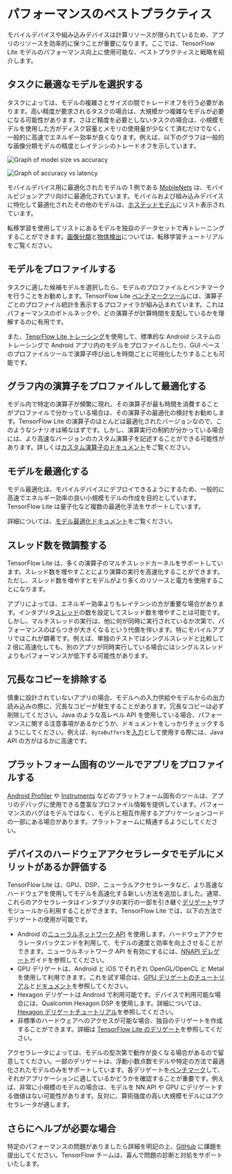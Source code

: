 # パフォーマンスのベストプラクティス

モバイルデバイスや組み込みデバイスは計算リソースが限られているため、アプリのリソースを効率的に保つことが重要になります。ここでは、TensorFlow Lite モデルのパフォーマンス向上に使用可能な、ベストプラクティスと戦略を紹介します。

## タスクに最適なモデルを選択する

タスクによっては、モデルの複雑さとサイズの間でトレードオフを行う必要があります。高い精度が要求されるタスクの場合は、大規模かつ複雑なモデルが必要になる可能性があります。さほど精度を必要としないタスクの場合は、小規模モデルを使用した方がディスク容量とメモリの使用量が少なくて済むだけでなく、一般的に高速でエネルギー効率が良くなります。例えば、以下のグラフは一般的な画像分類モデルの精度とレイテンシのトレードオフを示しています。

![Graph of model size vs accuracy](../images/performance/model_size_vs_accuracy.png "Model Size vs Accuracy")

![Graph of accuracy vs latency](../images/performance/accuracy_vs_latency.png "Accuracy vs Latency")

モバイルデバイス用に最適化されたモデルの 1 例である [MobileNets](https://arxiv.org/abs/1704.04861) は、モバイルビジョンアプリ向けに最適化されています。モバイルおよび組み込みデバイスに特化して最適化されたその他のモデルは、[ホステッドモデル](../guide/hosted_models.md)にリスト表示されています。

転移学習を使用してリストにあるモデルを独自のデータセットで再トレーニングすることができます。[画像分類](/lite/tutorials/model_maker_image_classification)と[物体検出](https://medium.com/tensorflow/training-and-serving-a-realtime-mobile-object-detector-in-30-minutes-with-cloud-tpus-b78971cf1193)については、転移学習チュートリアルをご覧ください。

## モデルをプロファイルする

タスクに適した候補モデルを選択したら、モデルのプロファイルとベンチマークを行うことをお勧めします。TensorFlow Lite [ベンチマークツール](https://github.com/tensorflow/tensorflow/tree/master/tensorflow/lite/tools/benchmark)には、演算子ごとのプロファイル統計を表示するプロファイラが組み込まれています。これはパフォーマンスのボトルネックや、どの演算子が計算時間を支配しているかを理解するのに有用です。

また、[TensrFlow Lite トレーシング](measurement.md#trace_tensorflow_lite_internals_in_android)を使用して、標準的な Android システムのトレーシングで Android アプリ内のモデルをプロファイルしたり、GUI ベースのプロファイルツールで演算子呼び出しを時間ごとに可視化したりすることも可能です。

## グラフ内の演算子をプロファイルして最適化する

モデル内で特定の演算子が頻繁に現れ、その演算子が最も時間を消費することがプロファイルで分かっている場合は、その演算子の最適化の検討をお勧めします。TensorFlow Lite の演算子のほとんどは最適化されたバージョンなので、このようなシナリオは稀なはずです。しかし、演算実行の制約が分かっている場合には、より高速なバージョンのカスタム演算子を記述することができる可能性があります。詳しくは[カスタム演算子のドキュメント](../custom_operators.md)をご覧ください。

## モデルを最適化する

モデル最適化は、モバイルデバイスにデプロイできるようにするため、一般的に高速でエネルギー効率の良い小規模モデルの作成を目的としています。TensorFlow Lite は量子化など複数の最適化手法をサポートしています。

詳細については、[モデル最適化ドキュメント](model_optimization.md)をご覧ください。

## スレッド数を微調整する

TensorFlow Lite は、多くの演算子のマルチスレッドカーネルをサポートしています。スレッド数を増やすことにより演算の実行を高速化することができます。ただし、スレッド数を増やすとモデルがより多くのリソースと電力を使用することになります。

アプリによっては、エネルギー効率よりもレイテンシの方が重要な場合があります。インタプリタ[スレッド](https://github.com/tensorflow/tensorflow/blob/master/tensorflow/lite/interpreter.h#L346)の数を設定してスレッド数を増やすことは可能です。しかし、マルチスレッドの実行は、他に何が同時に実行されているか次第で、パフォーマンスのばらつきが大きくなるという代償を伴います。特にモバイルアプリではこれが顕著です。例えば、単独のテストではシングルスレッドと比較して 2 倍に高速化しても、別のアプリが同時実行している場合にはシングルスレッドよりもパフォーマンスが低下する可能性があります。

## 冗長なコピーを排除する

慎重に設計されていないアプリの場合、モデルへの入力供給やモデルからの出力読み込みの際に、冗長なコピーが発生することがあります。冗長なコピーは必ず削除してください。Java のような高レベル API を使用している場合、パフォーマンスに関する注意事項があるかどうか、ドキュメントをしっかりチェックするようにしてください。例えば、`ByteBuffers`を[入力](https://github.com/tensorflow/tensorflow/blob/master/tensorflow/lite/java/src/main/java/org/tensorflow/lite/Interpreter.java#L175)として使用する際には、Java API の方がはるかに高速です。

## プラットフォーム固有のツールでアプリをプロファイルする

[Android Profiler](https://developer.android.com/studio/profile/android-profiler) や [Instruments](https://help.apple.com/instruments/mac/current/) などのプラットフォーム固有のツールは、アプリのデバッグに使用できる豊富なプロファイル情報を提供しています。パフォーマンスのバグはモデルではなく、モデルと相互作用するアプリケーションコードの一部にある場合があります。プラットフォームに精通するようにしてください。

## デバイスのハードウェアアクセラレータでモデルにメリットがあるか評価する

TensorFlow Lite は、GPU、DSP、ニューラルアクセラレータなど、より高速なハードウェアを使用してモデルを高速化する新しい方法を追加しました。通常、これらのアクセラレータはインタプリタの実行の一部を引き継ぐ[デリゲート](delegates.md)サブモジュールから利用することができます。TensorFlow Lite では、以下の方法でデリゲートの使用が可能です。

- Android の[ニューラルネットワーク API](https://developer.android.com/ndk/guides/neuralnetworks/) を使用します。ハードウェアアクセラレータバックエンドを利用して、モデルの速度と効率を向上させることができます。ニューラルネットワーク API を有効にするには、[NNAPI デレゲート](nnapi.md)ガイドを参照してください。
- GPU デリゲートは、Android と iOS でそれぞれ OpenGL/OpenCL と Metal を使用して利用できます。これを試す場合は、[GPU デリゲートのチュートリアル](gpu.md)と[ドキュメント](gpu_advanced.md)を参照してください。
- Hexagon デリゲートは Android で利用可能です。デバイスで利用可能な場合には、Qualcomm Hexagon DSP を使用します。詳細については、[Hexagon デリゲートチュートリアル](hexagon_delegate.md)を参照してください。
- 非標準のハードウェアへのアクセスが可能な場合、独自のデリゲートを作成することができます。詳細は [TensorFlow Lite のデリゲート](delegates.md)を参照してください。

アクセラレータによっては、モデルの型次第で動作が良くなる場合があるので留意してください。一部のデリゲートは、浮動小数点数モデルや特定の方法で最適化されたモデルのみをサポートしています。各デリゲートを[ベンチマーク](measurement.md)して、それがアプリケーションに適しているかどうかを確認することが重要です。例えば、非常に小規模のモデルの場合は、モデルを NN API や GPU にデリゲートする価値はない可能性があります。反対に、算術強度の高い大規模モデルにはアクセラレータが適します。

## さらにヘルプが必要な場合

特定のパフォーマンスの問題がありましたら詳細を明記の上、[GitHub](https://github.com/tensorflow/tensorflow/issues) に課題を提出してください。TensorFlow チームは、喜んで問題の診断と対処をサポートいたします。

